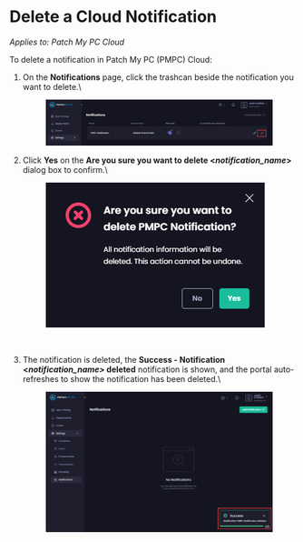 # Delete a Cloud Notification

_Applies to: Patch My PC Cloud_

To delete a notification in Patch My PC (PMPC) Cloud:

1.  On the **Notifications** page, click the trashcan beside the notification you want to delete.\


    <figure><img src="../../../.gitbook/assets/image (1609).png" alt="Clicking the trashcan beside the relevant notification you want to delete"><figcaption></figcaption></figure>
2.  Click **Yes** on the **Are you sure you want to delete <**_**notification\_name**_**>** dialog box to confirm.\


    <figure><img src="../../../.gitbook/assets/image (1610).png" alt="	Clicking “Yes” on the “Are you sure you want to delete <notification_name>?” dialog box "><figcaption><p><br></p></figcaption></figure>
3.  The notification is deleted, the **Success - Notification <**_**notification\_name>**_**&#x20;deleted** notification is shown, and the portal auto-refreshes to show the notification has been deleted.\


    <figure><img src="../../../.gitbook/assets/image (696).png" alt="&#x22;Success - Notification <notification_name> deleted&#x22; notification"><figcaption></figcaption></figure>
